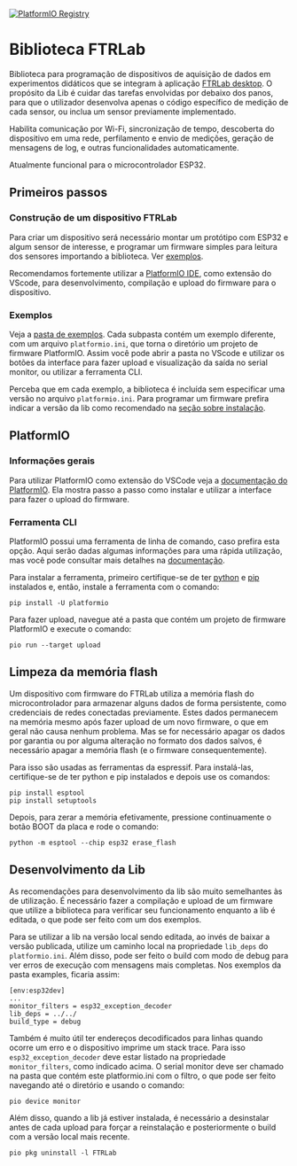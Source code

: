 <a href="https://registry.platformio.org/libraries/renanrms/FTRLab"><img src="https://badges.registry.platformio.org/packages/renanrms/library/FTRLab.svg" alt="PlatformIO Registry" /></a>

# Biblioteca FTRLab

Biblioteca para programação de dispositivos de aquisição de dados em experimentos didáticos que se integram à aplicação [FTRLab desktop](https://github.com/renanrms/FTRLab-desktop). O propósito da Lib é cuidar das tarefas envolvidas por debaixo dos panos, para que o utilizador desenvolva apenas o código específico de medição de cada sensor, ou inclua um sensor previamente implementado.

Habilita comunicação por Wi-Fi, sincronização de tempo, descoberta do dispositivo em uma rede, perfilamento e envio de medições, geração de mensagens de log, e outras funcionalidades automaticamente.

Atualmente funcional para o microcontrolador ESP32.

## Primeiros passos

### Construção de um dispositivo FTRLab

Para criar um dispositivo será necessário montar um protótipo com ESP32 e algum sensor de interesse, e programar um firmware simples para leitura dos sensores importando a biblioteca. Ver [exemplos](#exemplos).

Recomendamos fortemente utilizar a [PlatformIO IDE](#plataformio), como extensão do VScode, para desenvolvimento, compilação e upload do firmware para o dispositivo.

### Exemplos

Veja a [pasta de exemplos](https://github.com/renanrms/FTRLab-lib/tree/main/examples). Cada subpasta contém um exemplo diferente, com um arquivo `platformio.ini`, que torna o diretório um projeto de firmware PlatformIO. Assim você pode abrir a pasta no VScode e utilizar os botões da interface para fazer upload e visualização da saída no serial monitor, ou utilizar a ferramenta CLI.

Perceba que em cada exemplo, a biblioteca é incluída sem especificar uma versão no arquivo `platformio.ini`. Para programar um firmware prefira indicar a versão da lib como recomendado na [seção sobre instalação](https://registry.platformio.org/libraries/renanrms/FTRLab/installation).

## PlatformIO

### Informações gerais

Para utilizar PlatformIO como extensão do VSCode veja a [documentação do PlatformIO](https://docs.platformio.org/en/latest/integration/ide/vscode.html#installation). Ela mostra passo a passo como instalar e utilizar a interface para fazer o upload do firmware.

### Ferramenta CLI

PlatformIO possui uma ferramenta de linha de comando, caso prefira esta opção. Aqui serão dadas algumas informações para uma rápida utilização, mas você pode consultar mais detalhes na [documentação](https://docs.platformio.org/en/latest/core/index.html).

Para instalar a ferramenta, primeiro certifique-se de ter [python](https://www.python.org/downloads/) e [pip](https://pip.pypa.io/en/stable/installation/) instalados e, então, instale a ferramenta com o comando:

```shell
pip install -U platformio
```

Para fazer upload, navegue até a pasta que contém um projeto de firmware PlatformIO e execute o comando:

```shell
pio run --target upload
```

## Limpeza da memória flash

Um dispositivo com firmware do FTRLab utiliza a memória flash do microcontrolador para armazenar alguns dados de forma persistente, como credenciais de redes conectadas previamente. Estes dados permanecem na memória mesmo após fazer upload de um novo firmware, o que em geral não causa nenhum problema. Mas se for necessário apagar os dados por garantia ou por alguma alteração no formato dos dados salvos, é necessário apagar a memória flash (e o firmware consequentemente).

Para isso são usadas as ferramentas da espressif. Para instalá-las, certifique-se de ter python e pip instalados e depois use os comandos:

```shell
pip install esptool
pip install setuptools
```

Depois, para zerar a memória efetivamente, pressione continuamente o botão BOOT da placa e rode o comando:

```shell
python -m esptool --chip esp32 erase_flash
```

## Desenvolvimento da Lib

As recomendações para desenvolvimento da lib são muito semelhantes às de utilização. É necessário fazer a compilação e upload de um firmware que utilize a biblioteca para verificar seu funcionamento enquanto a lib é editada, o que pode ser feito com um dos exemplos.

Para se utilizar a lib na versão local sendo editada, ao invés de baixar a versão publicada, utilize um caminho local na propriedade `lib_deps` do `platformio.ini`. Além disso, pode ser feito o build com modo de debug para ver erros de execução com mensagens mais completas. Nos exemplos da pasta examples, ficaria assim:

```
[env:esp32dev]
...
monitor_filters = esp32_exception_decoder
lib_deps = ../../
build_type = debug
```

Também é muito útil ter endereços decodificados para linhas quando ocorre um erro e o dispositivo imprime um stack trace. Para isso `esp32_exception_decoder` deve estar listado na propriedade `monitor_filters`, como indicado acima. O serial monitor deve ser chamado na pasta que contém este platformio.ini com o filtro, o que pode ser feito navegando até o diretório e usando o comando:

```shell
pio device monitor
```

Além disso, quando a lib já estiver instalada, é necessário a desinstalar antes de cada upload para forçar a reinstalação e posteriormente o build com a versão local mais recente.

```shell
pio pkg uninstall -l FTRLab
```
